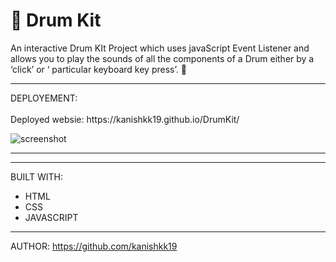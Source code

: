 # 🥁 Drum Kit



An interactive Drum KIt Project which uses javaScript Event Listener and allows you to play the sounds of all the components of a Drum either by a ‘click’ or ‘ particular keyboard key press’. 🎵



<hr>
DEPLOYEMENT:
<br>
<br>
Deployed websie: https://kanishkk19.github.io/DrumKit/ 

![screenshot](https://user-images.githubusercontent.com/90362538/187633602-dd26f3b8-1326-4008-87a9-5601030fc4b0.png)


<hr>


<hr>

BUILT WITH: 
<br>
* HTML
* CSS
* JAVASCRIPT
<hr>

AUTHOR:
https://github.com/kanishkk19

